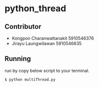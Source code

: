 # python_thread
## Contributor
* Kongpon Charanwattanakit  5910546376
* Jirayu  Laungwilawan      5910546635

## Running
run by copy below script to your terminal.
```
$ python multiThread.py
```
